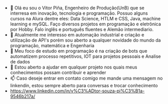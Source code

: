- 👋 Olá eu sou o Vitor Piña, Engenheiro de Produção(UnB) que se interresa em inovação, tecnologia e programação. 
Possuo alguns cursos na Alura dentre eles: Data Science, HTLM e CSS, Java, machine learning e mySQL. Faço diversos projetos em programação e eletrônica por Hobby.
Falo inglês e português fluentes e Alemão intermediario.
- 👀 Atualmente me interesso em automação industrial e criação e utilização de API's porém sou aberto a qualquer novidade do mundo da programação, matemática e Engenharia 
- 🌱 Meu foco de estudo em programação é na criação de bots que automatizem processo repetitivos, IOT para projetos pessoais e Analise de dados  
- 💞️ Estou aberto a ajudar em qualquer projeto nos quais meus conhecimentos possam contribuir e aprender 
- 📫 Caso deseje entrar em contato comigo me mande uma mensagem no linkendin, estou sempre aberto para conversas e trocar conhecimento
- https://www.linkedin.com/in/v%C3%ADtor-souza-pi%C3%B1a-9546b217a/

<!---
vitorspina/vitorspina is a ✨ special ✨ repository because its `README.md` (this file) appears on your GitHub profile.
You can click the Preview link to take a look at your changes.
--->
